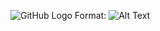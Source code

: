 ![GitHub Logo](https://st2.depositphotos.com/4454775/7963/v/950/depositphotos_79632624-stock-illustration-iimage-of-marijuana-leaf-in.jpg)
Format: ![Alt Text](url)

